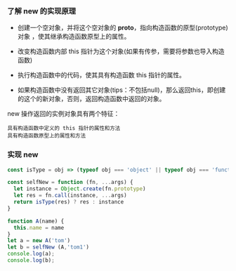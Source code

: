 
### 了解 new 的实现原理
* 创建一个空对象，并将这个空对象的 __proto__，指向构造函数的原型(prototype)对象 ，使其继承构造函数原型上的属性。  

* 改变构造函数内部 this 指针为这个对象(如果有传参，需要将参数也导入构造函数)  

* 执行构造函数中的代码，使其具有构造函数 this 指针的属性。  

* 如果构造函数中没有返回其它对象(tips：不包括null)，那么返回this，即创建的这个的新对象，否则，返回构造函数中返回的对象。

new 操作返回的实例对象具有两个特征：
>
    具有构造函数中定义的 this 指针的属性和方法  
    具有构造函数原型上的属性和方法

### 实现 new
```js
const isType = obj => (typeof obj === 'object' || typeof obj === 'function') && obj !== null

const selfNew = function (fn, ...args) {
  let instance = Object.create(fn.prototype)
  let res = fn.call(instance, ...args)
  return isType(res) ? res : instance
}
```

```js
function A(name) {
  this.name = name
}
let a = new A('tom')
let b = selfNew (A,'tom1')
console.log(a);
console.log(b);
```
